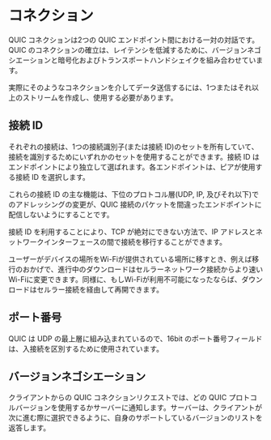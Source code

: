 # コネクション

QUIC コネクションは2つの QUIC エンドポイント間における一対の対話です。QUIC のコネクションの確立は、レイテンシを低減するために、バージョンネゴシエーションと暗号化およびトランスポートハンドシェイクを組み合わせています。

実際にそのようなコネクションを介してデータ送信するには、1つまたはそれ以上のストリームを作成し、使用する必要があります。

## 接続 ID

それぞれの接続は、1つの接続識別子(または接続 ID)のセットを所有していて、接続を識別するためにいずれかのセットを使用することができます。接続 ID はエンドポイントにより独立して選ばれます。各エンドポイントは、ピアが使用する接続 ID を選択します。

これらの接続 ID の主な機能は、下位のプロトコル層(UDP, IP, 及びそれ以下)でのアドレッシングの変更が、QUIC 接続のパケットを間違ったエンドポイントに配信しないようにすることです。

接続 ID を利用することにより、TCP が絶対にできない方法で、IP アドレスとネットワークインターフェースの間で接続を移行することができます。 

ユーザーがデバイスの場所をWi-Fiが提供されている場所に移すとき、例えば移行のおかげで、進行中のダウンロードはセルラーネットワーク接続からより速いWi-Fiに変更できます。同様に、もしWi-Fiが利用不可能になったならば、ダウンロードはセルラー接続を経由して再開できます。

## ポート番号

QUIC は UDP の最上層に組み込まれているので、16bit のポート番号フィールドは、入接続を区別するために使用されています。

## バージョンネゴシエーション

クライアントからの QUIC コネクションリクエストでは、どの QUIC プロトコルバージョンを使用するかサーバーに通知します。サーバーは、クライアントが次に進む際に選択できるように、自身のサポートしているバージョンのリストを返答します。
